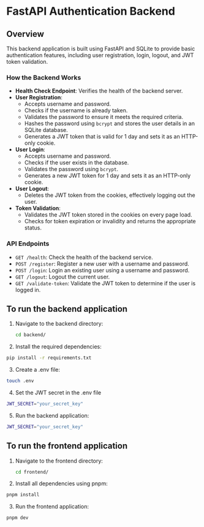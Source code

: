 # FastAPI Authentication Backend

## Overview

This backend application is built using FastAPI and SQLite to provide basic authentication features, including user registration, login, logout, and JWT token validation.

### How the Backend Works

- **Health Check Endpoint**: Verifies the health of the backend server.
- **User Registration**:
  - Accepts username and password.
  - Checks if the username is already taken.
  - Validates the password to ensure it meets the required criteria.
  - Hashes the password using `bcrypt` and stores the user details in an SQLite database.
  - Generates a JWT token that is valid for 1 day and sets it as an HTTP-only cookie.
- **User Login**:
  - Accepts username and password.
  - Checks if the user exists in the database.
  - Validates the password using `bcrypt`.
  - Generates a new JWT token for 1 day and sets it as an HTTP-only cookie.
- **User Logout**:
  - Deletes the JWT token from the cookies, effectively logging out the user.
- **Token Validation**:
  - Validates the JWT token stored in the cookies on every page load.
  - Checks for token expiration or invalidity and returns the appropriate status.

### API Endpoints

- `GET /health`: Check the health of the backend service.
- `POST /register`: Register a new user with a username and password.
- `POST /login`: Login an existing user using a username and password.
- `GET /logout`: Logout the current user.
- `GET /validate-token`: Validate the JWT token to determine if the user is logged in.

## To run the backend application

1. Navigate to the backend directory:
   ```bash
   cd backend/
   ```
2. Install the required dependencies:

```bash
pip install -r requirements.txt
```

3. Create a .env file:

```bash
touch .env
```

4. Set the JWT secret in the .env file

```bash
JWT_SECRET="your_secret_key"
```

5. Run the backend application:

```bash
JWT_SECRET="your_secret_key"
```

## To run the frontend application

1. Navigate to the frontend directory:
   ```bash
   cd frontend/
   ```
2. Install all dependencies using pnpm:

```bash
pnpm install
```

3. Run the frontend application:

```bash
pnpm dev
```
